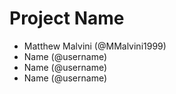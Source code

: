 # Project Name
- Matthew Malvini (@MMalvini1999)
- Name (@username)
- Name (@username)
- Name (@username)
